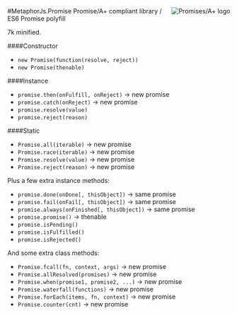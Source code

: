 <a href="http://promisesaplus.com/">
    <img src="http://promisesaplus.com/assets/logo-small.png" alt="Promises/A+ logo"
         title="Promises/A+ 1.0 compliant" align="right" />
</a>
#MetaphorJs.Promise
Promise/A+ compliant library / ES6 Promise polyfill

7k minified.

####Constructor
* `new Promise(function(resolve, reject))`
* `new Promise(thenable)`

####Instance
* `promise.then(onFulfill, onReject)` -> new promise
* `promise.catch(onReject)` -> new promise
* `promise.resolve(value)`
* `promise.reject(reason)`

####Static
* `Promise.all(iterable)` -> new promise
* `Promise.race(iterable)` -> new promise
* `Promise.resolve(value)` -> new promise
* `Promise.reject(reason)` -> new promise

Plus a few extra instance methods:

* `promise.done(onDone[, thisObject])` -> same promise
* `promise.fail(onFail[, thisObject])` -> same promise
* `promise.always(onFinished[, thisObject])` -> same promise
* `promise.promise()` -> thenable
* `promise.isPending()`
* `promise.isFulfilled()`
* `promise.isRejected()`

And some extra class methods:

* `Promise.fcall(fn, context, args)` -> new promise
* `Promise.allResolved(promises)` -> new promise
* `Promise.when(promise1, promise2, ...)` -> new promise
* `Promise.waterfall(functions)` -> new promise
* `Promise.forEach(items, fn, context)` -> new promise
* `Promise.counter(cnt)` -> new promise